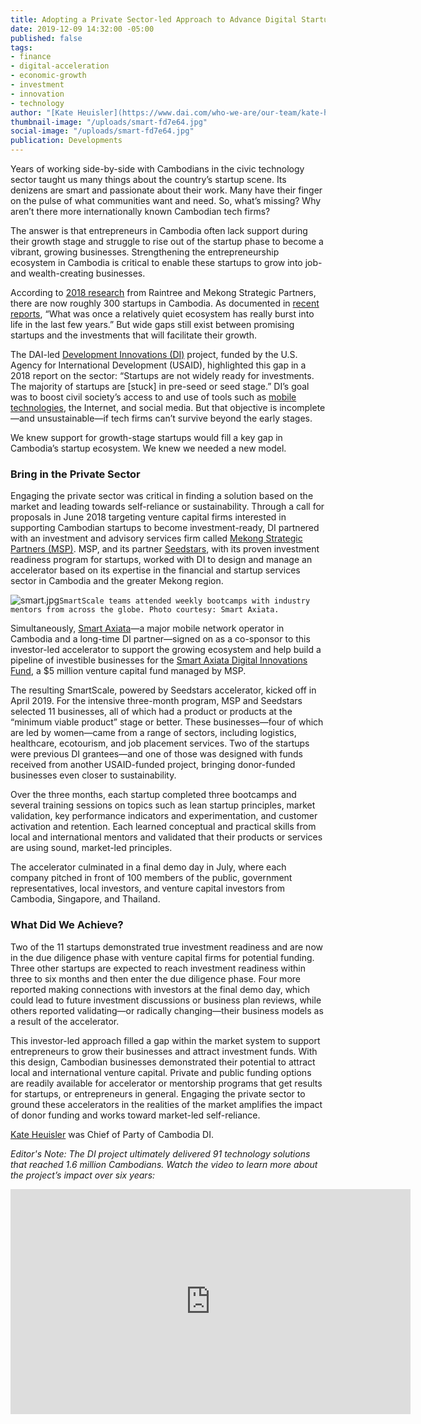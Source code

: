 ```yaml
---
title: Adopting a Private Sector-led Approach to Advance Digital Startups in Cambodia
date: 2019-12-09 14:32:00 -05:00
published: false
tags:
- finance
- digital-acceleration
- economic-growth
- investment
- innovation
- technology
author: "[Kate Heuisler](https://www.dai.com/who-we-are/our-team/kate-heuisler) "
thumbnail-image: "/uploads/smart-fd7e64.jpg"
social-image: "/uploads/smart-fd7e64.jpg"
publication: Developments
---
```


Years of working side-by-side with Cambodians in the civic technology sector taught us many things about the country’s startup scene. Its denizens are smart and passionate about their work. Many have their finger on the pulse of what communities want and need. So, what’s missing? Why aren’t there more internationally known Cambodian tech firms?

The answer is that entrepreneurs in Cambodia often lack support during their growth stage and struggle to rise out of the startup phase to become a vibrant, growing businesses. Strengthening the entrepreneurship ecosystem in Cambodia is critical to enable these startups to grow into job- and wealth-creating businesses.





According to [2018 research](https://www.raintreecambodia.com/research) from Raintree and Mekong Strategic Partners, there are now roughly 300 startups in Cambodia. As documented in [recent reports](https://www.khmertimeskh.com/597071/cambodia-launches-its-first-technology-startup-report/), “What was once a relatively quiet ecosystem has really burst into life in the last few years.” But wide gaps still exist between promising startups and the investments that will facilitate their growth.

The DAI-led [Development Innovations (DI)](https://www.dai.com/our-work/projects/cambodia-development-innovations) project, funded by the U.S. Agency for International Development (USAID), highlighted this gap in a 2018 report on the sector: “Startups are not widely ready for investments. The majority of startups are [stuck] in pre-seed or seed stage.” DI’s goal was to boost civil society’s access to and use of tools such as [mobile technologies](https://www.forbes.com/sites/joshuawilwohl/2016/02/14/new-app-to-help-cambodians-track-complaints-made-with-local-govt/#589cafd3156f), the Internet, and social media. But that objective is incomplete—and unsustainable—if tech firms can’t survive beyond the early stages.

We knew support for growth-stage startups would fill a key gap in Cambodia’s startup ecosystem. We knew we needed a new model. 

### Bring in the Private Sector

Engaging the private sector was critical in finding a solution based on the market and leading towards self-reliance or sustainability. Through a call for proposals in June 2018 targeting venture capital firms interested in supporting Cambodian startups to become investment-ready, DI partnered with an investment and advisory services firm called [Mekong Strategic Partners (MSP)](http://www.mekongstrategic.com/). MSP, and its partner [Seedstars](https://www.seedstars.com/), with its proven investment readiness program for startups, worked with DI to design and manage an accelerator based on its expertise in the financial and startup services sector in Cambodia and the greater Mekong region.

![smart.jpg](/uploads/smart.jpg)`SmartScale teams attended weekly bootcamps with industry mentors from across the globe. Photo courtesy: Smart Axiata.`

Simultaneously, [Smart Axiata](https://www.smart.com.kh/)—a major mobile network operator in Cambodia and a long-time DI partner—signed on as a co-sponsor to this investor-led accelerator to support the growing ecosystem and help build a pipeline of investible businesses for the [Smart Axiata Digital Innovations Fund](https://sadif.com.kh/), a $5 million venture capital fund managed by MSP. 

The resulting SmartScale, powered by Seedstars accelerator, kicked off in April 2019. For the intensive three-month program, MSP and Seedstars selected 11 businesses, all of which had a product or products at the “minimum viable product” stage or better. These businesses—four of which are led by women—came from a range of sectors, including logistics, healthcare, ecotourism, and job placement services. Two of the startups were previous DI grantees—and one of those was designed with funds received from another USAID-funded project, bringing donor-funded businesses even closer to sustainability. 

Over the three months, each startup completed three bootcamps and several training sessions on topics such as lean startup principles, market validation, key performance indicators and experimentation, and customer activation and retention. Each learned conceptual and practical skills from local and international mentors and validated that their products or services are using sound, market-led principles. 

The accelerator culminated in a final demo day in July, where each company pitched in front of 100 members of the public, government representatives, local investors, and venture capital investors from Cambodia, Singapore, and Thailand. 

### What Did We Achieve?

Two of the 11 startups demonstrated true investment readiness and are now in the due diligence phase with venture capital firms for potential funding. Three other startups are expected to reach investment readiness within three to six months and then enter the due diligence phase. Four more reported making connections with investors at the final demo day, which could lead to future investment discussions or business plan reviews, while others reported validating—or radically changing—their business models as a result of the accelerator.

This investor-led approach filled a gap within the market system to support entrepreneurs to grow their businesses and attract investment funds. With this design, Cambodian businesses demonstrated their potential to attract local and international venture capital. Private and public funding options are readily available for accelerator or mentorship programs that get results for startups, or entrepreneurs in general. Engaging the private sector to ground these accelerators in the realities of the market amplifies the impact of donor funding and works toward market-led self-reliance.  

[Kate Heuisler](https://www.dai.com/who-we-are/our-team/kate-heuisler) was Chief of Party of Cambodia DI.

*Editor's Note: The DI project ultimately delivered 91 technology solutions that reached 1.6 million Cambodians. Watch the video to learn more about the project’s impact over six years:*
<iframe src="https://player.vimeo.com/video/375672295" width="640" height="360" frameborder="0" allow="autoplay; fullscreen" allowfullscreen></iframe>